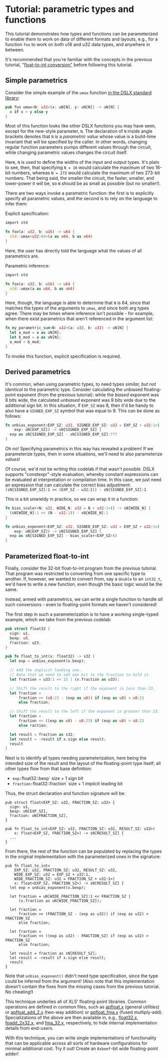 # Tutorial: parametric types and functions

This tutorial demonstrates how types and functions can be parameterized to
enable them to work on data of different formats and layouts, e.g., for a
function `foo` to work on both u16 and u32 data types, and anywhere in between.

It's recommended that you're familiar with the concepts in the previous
tutorial,
"[float-to-int conversion"](./tutorials/float_to_int.md)
before following this tutorial.

## Simple parametrics

Consider the simple example of the `umax` function
[in the DSLX standard library](https://github.com/google/xls/tree/main/xls/dslx/stdlib/std.x):

```rust
pub fun umax<N: u32>(x: uN[N], y: uN[N]) -> uN[N] {
  x if x > y else y
}
```

Most of this function looks like other DSLX functions you may have seen, except
for the new-style parameter, `N`. The declaration of `N` inside angle brackets
denotes that `N` is a _parametric value_ whose value is a build-time invariant
that will be specified by the caller. In other words, changing regular function
parameters pumps different values through the circuit, while changing parametric
values changes the circuit itself.

Here, `N` is used to define the widths of the input and output types. It's plain
to see, then, that specifying `N = 16` would calculate the maximum of two 16-bit
numbers, whereas `N = 273` would calculate the maximum of two 273-bit numbers.
That being said, the smaller the circuit, the faster, smaller, and lower-power
it will be, so `N` should be as small as possible (but no smaller!).

There are two ways invoke a parametric function: the first is to explicitly
specify all parametric values, and the second is to rely on the language to
infer them:

Explicit specification:

```rust
import std

fn foo(a: u32, b: u16) -> u64 {
  std::umax<u32:64>(a as u64, b as u64)
}
```

Here, the user has directly told the language what the values of all parametrics
are.

Parametric inference:

```rust
import std

fn foo(a: u32, b: u16) -> u64 {
  std::umax(a as u64, b as u64)
}
```

Here, though, the language is able to determine that `N` is 64, since that
matches the types of the arguments to `umax`, and since both arg types agree.
There may be times where inference isn't possible - for example, when there
exist parametrics that aren't referenced in the argument list:

```rust
fn my_parametric_sum<N: u32>(a: u32, b: u32) -> uN[N] {
  let a_mod = a as uN[N];
  let b_mod = a as uN[N];
  a_mod + b_mod;
}
```

To invoke this function, explicit specification is required.

## Derived parametrics

It's common, when using parametric types, to need types _similar, but not
identical to_ the parametric type. Consider calculating the unbiased
floating-point exponent (from the previous tutorial): while the _biased_
exponent was 8 bits wide, the calculated _unbiased_ exponent was 9 bits wide due
to the additional sign bit. In this situation, if `EXP_SZ` was 8, then it'd be
handy to also have a `SIGNED_EXP_SZ` symbol that was equal to 9. This can be
done as follows:

```rust
fn unbias_exponent<EXP_SZ: u32, SIGNED_EXP_SZ: u32 = EXP_SZ + u32:1>(
    exp: uN[EXP_SZ]) -> sN[SIGNED_EXP_SZ] {
  exp as sN[SIGNED_EXP_SZ] - sN[SIGNED_EXP_SZ]:???
}
```

Oh no! Specifying parametrics in this way has revealed a problem! If we
parameterize types, then in some situations, we'll need to also parameterize
*values*!

Of course, we'd not be writing this codelab if that wasn't possible. DSLX
supports "constexpr"-style evaluation, whereby constant expressions can be
evaluated at interpretation or compilation time. In this case, we just need an
expression that can calculate the correct bias adjustment: `(sN[SIGNED_EXP_SZ]:1
<< (EXP_SZ - u32:1)) - sN[SIGNED_EXP_SZ]:1`

This is a bit unwieldy in practice, so we can wrap it in a function:

```rust
fn bias_scaler<N: u32, WIDE_N: u32 = N + u32:1>() -> sN[WIDE_N] {
  (sN[WIDE_N]:1 << (N - u32:1)) - sN[WIDE_N]:1
}

fn unbias_exponent<EXP_SZ: u32, SIGNED_EXP_SZ: u32 = EXP_SZ + u32:1>(
    exp: uN[EXP_SZ]) -> sN[SIGNED_EXP_SZ] {
  exp as sN[SIGNED_EXP_SZ] - bias_scaler<EXP_SZ>()
}
```

## Parameterized float-to-int

Finally, consider the 32-bit float-to-int program from the previous tutorial.
That program was restricted to converting from one specific type to another. If,
however, we wanted to convert from, say a `double` to an `int32_t`, we'd have to
write a new function, even though the basic logic would be the same.

Instead, armed with parametrics, we can write a single function to handle *all*
such conversions - even to floating-point formats we haven't considered!

The first step in such a parameterization is to have a working single-typed
example, which we take from the previous codelab:

```rust
pub struct float32 {
  sign: u1,
  bexp: u8,
  fraction: u23,
}

pub fn float_to_int(x: float32) -> s32 {
  let exp = unbias_exponent(x.bexp);

  // Add the implicit leading one.
  // Note that we need to add one bit to the fraction to hold it.
  let fraction = u33:1 << 23 | (x.fraction as u33);

  // Shift the result to the right if the exponent is less than 23.
  let fraction =
      fraction >> (u8:23 - (exp as u8)) if (exp as u8) < u8:23
      else fraction;

  // Shift the result to the left if the exponent is greater than 23.
  let fraction =
      fraction << ((exp as u8) - u8:23) if (exp as u8) > u8:23
      else raction;

  let result = fraction as s32;
  let result = -result if x.sign else result;
  result
}
```

Next is to identify all types needing parameterization, here being the intended
size of the result and the layout of the floating-point type itself; all other
types flow from that base definition:

*   `exp:`float32::bexp` size + 1 sign bit
*   `fraction:`float32::fraction` size + 1 implicit leading bit

Thus, the struct declaration and function signature will be:

```
pub struct float<EXP_SZ: u32, FRACTION_SZ: u32> {
  sign: u1,
  bexp: uN[EXP_SZ],
  fraction: uN[FRACTION_SZ],
}

pub fn float_to_int<EXP_SZ: u32, FRACTION_SZ: u32, RESULT_SZ: u32>(
    x: float<EXP_SZ, FRACTION_SZ>) -> sN[RESULT_SZ] {
  ...
}
```

From there, the rest of the function can be populated by replacing the types in
the original implementation with the parameterized ones in the signature:

```
pub fn float_to_int<
    EXP_SZ: u32, FRACTION_SZ: u32, RESULT_SZ: u32,
    WIDE_EXP_SZ: u32 = EXP_SZ + u32:1,
    WIDE_FRACTION_SZ: u32 = FRACTION_SZ + u32:1>(
    x: float<EXP_SZ, FRACTION_SZ>) -> sN[RESULT_SZ] {
  let exp = unbias_exponent(x.bexp);

  let fraction = uN[WIDE_FRACTION_SZ]:1 << FRACTION_SZ |
      (x.fraction as uN[WIDE_FRACTION_SZ]);

  let fraction =
      fraction >> (FRACTION_SZ - (exp as u32)) if (exp as u32) < FRACTION_SZ
      else fraction;

  let fraction =
      fraction << ((exp as u32) - FRACTION_SZ) if (exp as u32) > FRACTION_SZ
      else fraction;

  let result = fraction as sN[RESULT_SZ];
  let result = -result if x.sign else result;
  result
}
```

Note that `unbias_exponent()` didn't need type specification, since the type
could be inferred from the argument! (Also note that this implementation doesn't
contain the fixes from the missing cases from the previous tutorial. No
cheating!)

This technique underlies all of XLS' floating-point libraries. Common operations
are defined in common files, such as
[apfloat.x](https://github.com/google/xls/tree/main/xls/dslx/stdlib/apfloat.x) (general
utilities) or
[apfloat_add_2.x](https://github.com/google/xls/tree/main/xls/modules/apfloat_add_2.x)
(two-way addition) or
[apfloat_fma.x](https://github.com/google/xls/tree/main/xls/modules/apfloat_fma.x) (fused
multiply-add). Specializations of the above are then available in, e.g.,
[float32.x](https://github.com/google/xls/tree/main/xls/stdlib/float32.x),
[fpadd_2x32.x](https://github.com/google/xls/tree/main/xls/modules/fpadd_2x32.x), and
[fma_32.x](https://github.com/google/xls/tree/main/xls/modules/fma_32.x), respectively, to
hide internal implementation details from end-users.

With this technique, you can write single implementations of functionality that
can be applicable across all sorts of hardware configurations for minimal
additional cost. Try it out! Create an `0xbeef`-bit wide floating-point adder!
